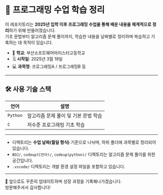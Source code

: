 # 📘 프로그래밍 수업 학습 정리

이 레포지토리는 **2025년 입학 이후 프로그래밍 수업을 통해 배운 내용을 체계적으로 정리**하기 위해 만들어졌습니다.  
기초 문법부터 알고리즘 문제 풀이까지, 학습한 내용을 날짜별로 정리하며 복습하고 기록하는 데 목적이 있습니다.

- 🏫 **학교**: 부산소프트웨어마이스터고등학교
- 🗓️ **시작일**: 2025년 3월 19일
- 💻 **과목명**: 프로그래밍A / 프로그래밍B 등

---

## 🛠️ 사용 기술 스택

| 언어 | 설명 |
|------|------|
| `Python` | 알고리즘 문제 풀이 및 기본 문법 학습 |
| `C` | 저수준 프로그래밍 기초 학습 |
---

- 디렉토리는 **수업 날짜(월일 형식)** 기준으로 나뉘며, 하위 폴더에 과목별로 정리되어 있습니다.
- `BOJ/`, `codeup(C언어)/`, `codeup(python)/` 디렉토리는 알고리즘 문제 풀이를 위한 공간입니다.
- `.vscode/` 디렉토리는 개발 환경 설정 파일을 포함하고 있습니다.

---

🎯 앞으로도 꾸준히 업데이트하며 성장 과정을 기록해나가겠습니다.  
방문해주셔서 감사합니다!